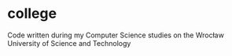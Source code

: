 # college

Code written during my Computer Science studies on the Wrocław University of Science and Technology
